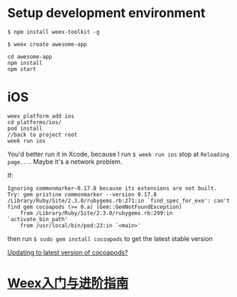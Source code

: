# Setup development environment

`$ npm install weex-toolkit -g`

`$ weex create awesome-app`

```
cd awesome-app
npm install
npm start
```

# iOS

```shell
weex platform add ios
cd platforms/ios/
pod install
//back to project root 
week run ios
```
You'd better run it in Xcode, because I run `$ week run ios` stop at `Reloading page...`. Maybe it's a network problem.

If:

```
Ignoring commonmarker-0.17.8 because its extensions are not built.  Try: gem pristine commonmarker --version 0.17.8
/Library/Ruby/Site/2.3.0/rubygems.rb:271:in `find_spec_for_exe': can't find gem cocoapods (>= 0.a) (Gem::GemNotFoundException)
	from /Library/Ruby/Site/2.3.0/rubygems.rb:299:in `activate_bin_path'
	from /usr/local/bin/pod:23:in `<main>'
```

then run `$ sudo gem install cocoapods` to get the latest stable version

[Updating to latest version of cocoapods?](https://stackoverflow.com/questions/39481636/updating-to-latest-version-of-cocoapods)


# [Weex入门与进阶指南](http://blog.csdn.net/jasonblog/article/details/51863173)